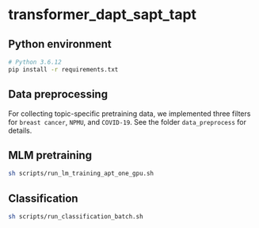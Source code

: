# transformer_dapt_sapt_tapt

## Python environment
```sh
# Python 3.6.12
pip install -r requirements.txt
```

## Data preprocessing
For collecting topic-specific pretraining data, we implemented three filters for `breast cancer`,
`NPMU`, and `COVID-19`. See the folder `data_preprocess` for details.

## MLM pretraining
```sh
sh scripts/run_lm_training_apt_one_gpu.sh
```

## Classification
```sh
sh scripts/run_classification_batch.sh
```
